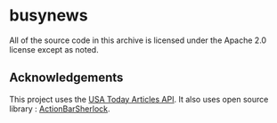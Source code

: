 busynews
========
All of the source code in this archive is licensed under the Apache 2.0 license except as noted.

## Acknowledgements

This project uses the [USA Today Articles API](http://developer.usatoday.com/docs/read/articles). It also uses open source library : [ActionBarSherlock](https://github.com/JakeWharton/ActionBarSherlock).
